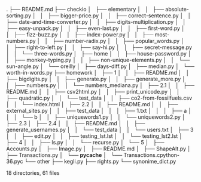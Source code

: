 .
├── README.md
├── checkio
│   ├── elementary
│   │   ├── absolute-sorting.py
│   │   ├── bigger-price.py
│   │   ├── correct-sentence.py
│   │   ├── date-and-time-converter.py
│   │   ├── digits-multiplication.py
│   │   ├── easy-unpack.py
│   │   ├── even-last.py
│   │   ├── first-word.py
│   │   ├── fizz-buzz.py
│   │   ├── index-power.py
│   │   ├── most-numbers.py
│   │   ├── number-radix.py
│   │   ├── popular_words.py
│   │   ├── right-to-left.py
│   │   ├── say-hi.py
│   │   ├── secret-message.py
│   │   └── three-words.py
│   ├── home
│   │   ├── house-password.py
│   │   ├── monkey-typing.py
│   │   ├── non-unique-elements.py
│   │   └── sun-angle.py
│   └── oreilly
│       ├── days-diff.py
│       ├── median.py
│       └── worth-in-words.py
├── homework
│   ├── 1
│   │   ├── README.md
│   │   ├── bigdigits.py
│   │   ├── generate.py
│   │   ├── generate_more.py
│   │   ├── numbers.py
│   │   └── numbers_mediana.py
│   ├── 2.1
│   │   ├── README.md
│   │   ├── csv2html.py
│   │   ├── print_unicode.py
│   │   ├── quadratic.py
│   │   └── test_data
│   │       ├── co2-from-fossilfuels.csv
│   │       └── index.html
│   ├── 2.2
│   │   ├── README.md
│   │   ├── external_sites.py
│   │   ├── test_data
│   │   │   ├── 1.txt
│   │   │   ├── a
│   │   │   └── b
│   │   ├── uniquewords1.py
│   │   └── uniquewords2.py
│   ├── 2.3
│   ├── 2.4
│   │   ├── README.md
│   │   ├── generate_usernames.py
│   │   └── test_data
│   │       └── users.txt
│   ├── 3
│   │   ├── edit.py
│   │   ├── testing_lst.lst
│   │   └── testing_lst2.lst
│   ├── 4
│   │   ├── ls.py
│   │   └── recurse.py
│   └── 5
│       ├── Accounts.py
│       ├── Image.py
│       ├── README.md
│       ├── ShapeAlt.py
│       ├── Transactions.py
│       └── __pycache__
│           └── Transactions.cpython-36.pyc
└── other
    ├── kegli.py
    ├── rights.py
    └── synonime_dict.py

18 directories, 61 files
